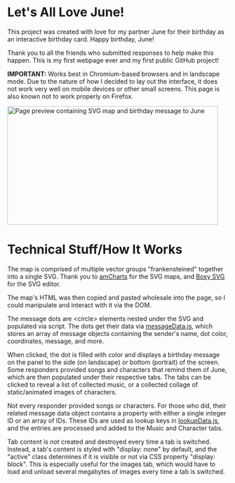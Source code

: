 # Let's All Love June!
This project was created with love for my partner June for their birthday as an interactive birthday card. Happy birthday, June!

Thank you to all the friends who submitted responses to help make this happen. This is my first webpage ever and my first public GitHub project!

**IMPORTANT:** Works best in Chromium-based browsers and in landscape mode. Due to the nature of how I decided to lay out the interface, it does not work very well on mobile devices or other small screens. This page is also known not to work properly on Firefox.

<img width="480" height="270" alt="Page preview containing SVG map and birthday message to June" src="https://github.com/user-attachments/assets/e9de57d7-c6af-448a-a7ce-d83938635d0d">

# Technical Stuff/How It Works
The map is comprised of multiple vector groups "frankensteined" together into a single SVG. Thank you to [amCharts](https://www.amcharts.com/svg-maps/) for the SVG maps, and [Boxy SVG](https://boxy-svg.com/) for the SVG editor.

The map's HTML was then copied and pasted wholesale into the page, so I could manipulate and interact with it via the DOM.

The message dots are \<circle\> elements nested under the SVG and populated via script. The dots get their data via [messageData.js](https://github.com/OKustra/lets-all-love-june/blob/main/data/messageData.js), which stores an array of message objects containing the sender's name, dot color, coordinates, message, and more.

When clicked, the dot is filled with color and displays a birthday message on the panel to the side (on landscape) or bottom (portrait) of the screen. Some responders provided songs and characters that remind them of June, which are then populated under their respective tabs. The tabs can be clicked to reveal a list of collected music, or a collected collage of static/animated images of characters.

Not every responder provided songs or characters. For those who did, their related message data object contains a property with either a single integer ID or an array of IDs. These IDs are used as lookup keys in [lookupData.js](https://github.com/OKustra/lets-all-love-june/blob/main/data/lookupData.js), and the entries are processed and added to the Music and Character tabs.

Tab content is *not* created and destroyed every time a tab is switched. Instead, a tab's content is styled with "display: none" by default, and the "active" class determines if it is visible or not via CSS property "display: block". This is especially useful for the images tab, which would have to load and unload several megabytes of images every time a tab is switched.
